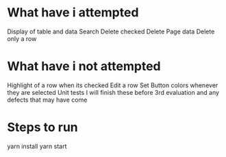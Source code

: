 # What have i attempted
Display of table and data
Search
Delete checked
Delete Page data
Delete only a row

# What have i not attempted
Highlight of a row when its checked
Edit a row
Set Button colors whenever they are selected
Unit tests
I will finish these before 3rd evaluation and any defects that may have come

# Steps to run
yarn install
yarn start